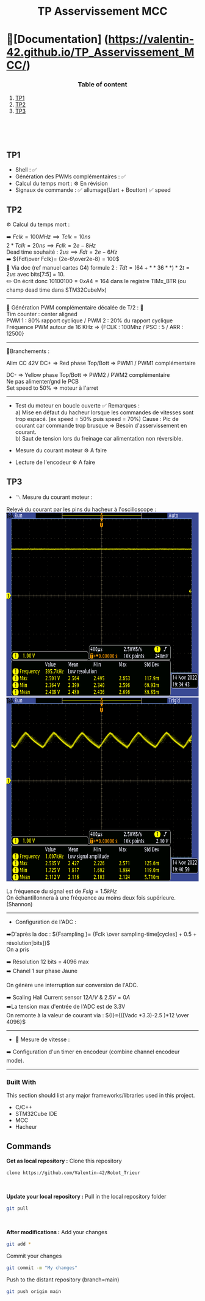 
<!-- PROJECT LOGO -->

<div align="center">

 <h1 align="center">TP Asservissement MCC</h3>
</div>

<div>

# 📖[Documentation] (https://valentin-42.github.io/TP_Asservissement_MCC/)

<h3 align="center">Table of content</h3>

 
1. [TP1 ](#TP1)
2. [TP2](#TP2)
3. [TP3](#TP3)
 </center>
</div>


<br/>
<br/>
<br/>


## TP1

- Shell : 															  ✅
- Génération des PWMs complémentaires : ✅
- Calcul du temps mort : 								  ⚙️ En révision
- Signaux de commande :					 ✅ allumage(Uart + Boutton) ✅ speed
## TP2

⚙️ Calcul du temps mort : 
  
➡️ $Fclk = 100MHz  \implies Tclk = 10ns$<br/>
 ${2*Tclk= 20 ns} \implies {Fclk = 2e-8 Hz}$<br/>
Dead time souhaité : $2 us \implies Fdt = 2e-6 Hz$
<br/>
➡️ ${Fdt\over Fclk}= {2e-6\over2e-8} = 100$
<br/>
📖 Via doc (ref manuel cartes G4) formule 2 : $Tdt =  (64 + **36**)*2t = 2us$ avec bits[7:5] = 10.
<br/>
✏️ On écrit donc 
$10100100 = 0xA4 = 164$ dans le registre TIMx_BTR (ou champ dead time dans STM32CubeMx)

***

🔴 Génération PWM complémentaire décalée de T/2 :  🔴<br/>
 Tim counter : center aligned<br/>
PWM 1 : 80% rapport cyclique / PWM 2 : 20% du rapport cyclique <br/>
Fréquence PWM autour de 16 KHz => {FCLK : 100Mhz / PSC : 5 / ARR : 12500} <br/>

***
🔌Branchements :

Alim CC 42V 
DC+ => Red phase Top/Bott     => PWM1 / PWM1 complémentaire <br />

DC- => Yellow phase Top/Bott => PWM2 / PWM2 complémentaire <br />
Ne pas alimenter/gnd le PCB <br />
Set speed to 50% => moteur à l'arret<br />

***

- Test du moteur en boucle ouverte ✅
Remarques : <br/>
a) Mise en défaut du hacheur lorsque les commandes de vitesses sont trop espacé. (ex speed = 50% puis speed = 70%) Cause : Pic de courant car commande trop brusque => Besoin d'asservissement en courant. <br /> 
b) Saut de tension lors du freinage car alimentation non réversible. <br/>

- Mesure du courant moteur  ⚙️ A faire

- Lecture de l'encodeur  ⚙️ A faire


## TP3

-  〽️ Mesure du courant moteur :

Relevé du courant par les pins du hacheur à l'oscilloscope :
<br />
    <img src="https://github.com/Valentin-42/TP_Asservissement_MCC/blob/main/1.png" alt="1- Speed = 60" width="800" height="480">
 <br />
    <img src="https://github.com/Valentin-42/TP_Asservissement_MCC/blob/main/2.png" alt="2- Speed = 80" width="800" height="480">
 <br />

La fréquence du signal est de $Fsig = 1.5 kHz$ <br />
On échantillonnera à une fréquence au moins deux fois supérieure. (Shannon)
***
- Configuration de l'ADC : <br />


➡️D'après la doc :  ${Fsampling  }= {Fclk  \over sampling-time[cycles] + 0.5 + résolution[bits]}$<br />
On a pris 

➡️ Résolution 12 bits = 4096 max  <br />
➡️ Chanel 1 sur phase Jaune  <br />

On génère une interruption sur conversion de l'ADC.  <br />

➡️ Scaling Hall Current sensor $12 A/ V$ & $2.5 V = 0 A$<br />
➡️La tension max d'entrée de l'ADC est de 3.3V <br />
On remonte à la valeur de courant via :
${I}={((Vadc *3.3)-2.5 )*12 \over 4096}$  <br />


***
- 🏃 Mesure de vitesse :


➡️ Configuration d'un timer en encodeur (combine channel encodeur mode). 



***

### Built With

This section should list any major frameworks/libraries used in this project.

* C/C++ 
* STM32Cube IDE
* MCC 
* Hacheur


##  Commands

<b>Get as local repository :</b>
Clone this repository 

  ```sh
  clone https://github.com/Valentin-42/Robot_Trieur
  ```
<br/>

<b>Update your local repository :</b>
Pull in the local repository folder

  ```sh
  git pull
  ```
<br/>

<b>After modifications :</b>
Add your changes 

  ```sh
  git add *
  ```
  
Commit your changes 

  ```sh
  git commit -m "My changes"
  ```
Push to the distant repository (branch=main)

  ```sh
  git push origin main
  ```
